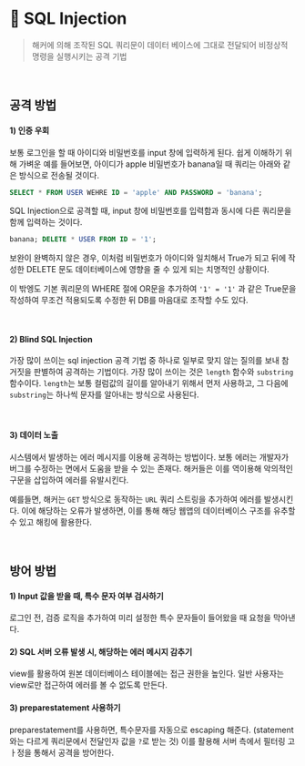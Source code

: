 # 🌱 SQL Injection

> 해커에 의해 조작된 SQL 쿼리문이 데이터 베이스에 그대로 전달되어 비정상적 명령을 실행시키는 공격 기법

<br>

## 공격 방법 

#### 1) 인증 우회

보통 로그인을 할 때 아이디와 비밀번호를 input 창에 입력하게 된다. 쉽게 이해하기 위해 가벼운 예를 들어보면, 아이디가 apple 비밀번호가 banana일 때 쿼리는 아래와 같은 방식으로 전송될 것이다.

```sql
SELECT * FROM USER WEHRE ID = 'apple' AND PASSWORD = 'banana';
```

SQL Injection으로 공격할 때, input 창에 비밀번호를 입력함과 동시에 다른 쿼리문을 함께 입력하는 것이다. 

```sql
banana; DELETE * USER FROM ID = '1';
```

보완이 완벽하지 않은 경우, 이처럼 비밀번호가 아이디와 일치해서 True가 되고 뒤에 작성한 DELETE 문도 데이터베이스에 영향을 줄 수 있게 되는 치명적인 상황이다.

이 밖엥도 기본 쿼리문의 WHERE 절에 OR문을 추가하여 `'1' = '1'` 과 같은 True문을 작성하여 무조건 적용되도록 수정한 뒤 DB를 마음대로 조작할 수도 있다.

<br>

#### 2) Blind SQL Injection

가장 많이 쓰이는 sql injection 공격 기법 중 하나로 일부로 맞지 않는 질의를 보내 참 거짓을 판별하여 공격하는 기법이다. 가장 많이 쓰이는 것은 `length` 함수와 `substring` 함수이다. `length`는 보통 컬럼값의 길이를 알아내기 위해서 먼저 사용하고, 그 다음에 `substring`는 하나씩 문자를 알아내는 방식으로 사용된다. 

<br>

#### 3) 데이터 노출

시스템에서 발생하는 에러 메시지를 이용해 공격하는 방법이다. 보통 에러는 개발자가 버그를 수정하는 면에서 도움을 받을 수 있는 존재다. 해커들은 이를 역이용해 악의적인 구문을 삽입하여 에러를 유발시킨다.

예를들면, 해커는 `GET` 방식으로 동작하는 `URL` 쿼리 스트링을 추가하여 에러를 발생시킨다. 이에 해당하는 오류가 발생하면, 이를 통해 해당 웹앱의 데이터베이스 구조를 유추할 수 있고 해킹에 활용한다. 

<BR>







##  방어 방법

#### 1) Input 값을 받을 때, 특수 문자 여부 검사하기

로그인 전, 검증 로직을 추가하여 미리 설정한 특수 문자들이 들어왔을 때 요청을 막아낸다. 

#### 2) SQL 서버 오류 발생 시, 해당하는 에러 메시지 감추기

view를 활용하여 원본 데이터베이스 테이블에는 접근 권한을 높인다. 일반 사용자는 view로만 접근하여 에러를 볼 수 없도록 만든다.

#### 3) preparestatement 사용하기

preparestatement를 사용하면, 특수문자를 자동으로 escaping 해준다. (statement와는 다르게 쿼리문에서 전달인자 값을 `?`로 받는 것) 이를 활용해 서버 측에서 필터링 고 ㅏ정을 통해서 공격을 방어한다. 